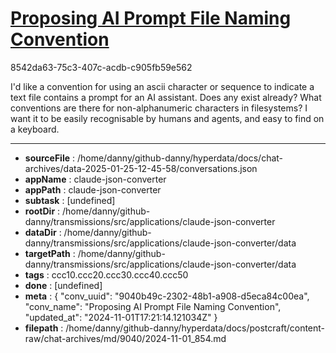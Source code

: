 # [Proposing AI Prompt File Naming Convention](https://claude.ai/chat/9040b49c-2302-48b1-a908-d5eca84c00ea)

8542da63-75c3-407c-acdb-c905fb59e562

I'd like a convention for using an ascii character or sequence to indicate a text file contains a prompt for an AI assistant. Does any exist already? What conventions are there for non-alphanumeric characters in filesystems?  I want it to be easily recognisable by humans and agents, and easy to find on a keyboard.

---

* **sourceFile** : /home/danny/github-danny/hyperdata/docs/chat-archives/data-2025-01-25-12-45-58/conversations.json
* **appName** : claude-json-converter
* **appPath** : claude-json-converter
* **subtask** : [undefined]
* **rootDir** : /home/danny/github-danny/transmissions/src/applications/claude-json-converter
* **dataDir** : /home/danny/github-danny/transmissions/src/applications/claude-json-converter/data
* **targetPath** : /home/danny/github-danny/transmissions/src/applications/claude-json-converter/data
* **tags** : ccc10.ccc20.ccc30.ccc40.ccc50
* **done** : [undefined]
* **meta** : {
  "conv_uuid": "9040b49c-2302-48b1-a908-d5eca84c00ea",
  "conv_name": "Proposing AI Prompt File Naming Convention",
  "updated_at": "2024-11-01T17:21:14.121034Z"
}
* **filepath** : /home/danny/github-danny/hyperdata/docs/postcraft/content-raw/chat-archives/md/9040/2024-11-01_854.md